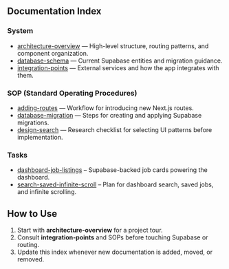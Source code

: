 ## Documentation Index

### System
- [architecture-overview](system/architecture-overview.md) — High-level structure, routing patterns, and component organization.
- [database-schema](system/database-schema.md) — Current Supabase entities and migration guidance.
- [integration-points](system/integration-points.md) — External services and how the app integrates with them.

### SOP (Standard Operating Procedures)
- [adding-routes](sop/adding-routes.md) — Workflow for introducing new Next.js routes.
- [database-migration](sop/database-migration.md) — Steps for creating and applying Supabase migrations.
- [design-search](sop/design-search.md) — Research checklist for selecting UI patterns before implementation.

### Tasks
- [dashboard-job-listings](tasks/dashboard-job-listings.md) – Supabase-backed job cards powering the dashboard.
- [search-saved-infinite-scroll](tasks/search-saved-infinite-scroll.md) – Plan for dashboard search, saved jobs, and infinite scrolling.

## How to Use
1. Start with **architecture-overview** for a project tour.
2. Consult **integration-points** and SOPs before touching Supabase or routing.
3. Update this index whenever new documentation is added, moved, or removed.
